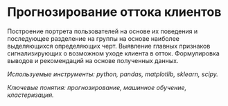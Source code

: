 # Прогнозирование оттока клиентов

Построение портрета пользователей на основе их поведения и последующее разделение на группы на основе наиболее выделяющихся определяющих черт. Выявление главных признаков сигнализирующих о возможном уходе клиента в отток. Формулировка выводов и рекомендаций на основе полученных данных.

*Используемые инструменты: python, pandas, matplotlib, sklearn, scipy.*

*Ключевые понятия: прогнозирование, машинное обучение, кластеризация.*
